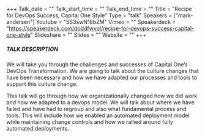 +++
Talk_date = ""
Talk_start_time = ""
Talk_end_time = ""
Title = "Recipe for DevOps Success, Capital One Style"
Type = "talk"
Speakers = ["mark-andersen"]
Youtube = "SS3swN18bZM"
Vimeo = ""
Speakerdeck = "https://speakerdeck.com/doddfwvol/recipe-for-devops-success-capital-one-style"
Slideshare = ""
Slides = ""
Website = ""
+++

##### TALK DESCRIPTION

We will take you through the challenges and successes of Capital One’s DevOps Transformation. We are going to talk about the culture changes that have been necessary and how we have adapted our processes and tools to support this culture change.

This talk will go through how we organizationally changed how we did work and how we adapted to a devops model. We will talk about where we have failed and have had to regroup and also what fundamental process and tools. This will include how we enabled an automated deployment model while maintaining change controls and how we rallied around fully automated deployments.
